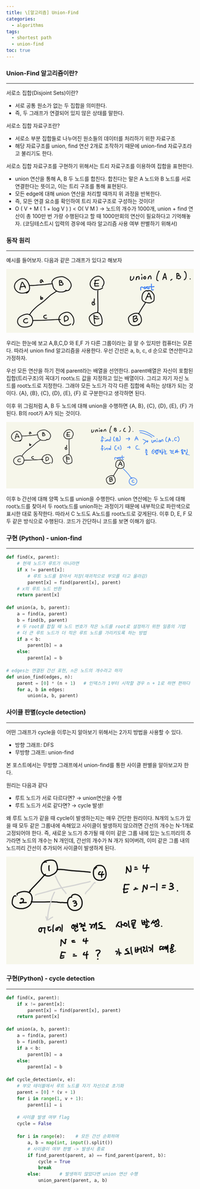 ```yaml
---
title: \[알고리즘] Union-Find
categories: 
  - algorithms
tags: 
  - shortest path
  - union-find
toc: true
---
```


### Union-Find 알고리즘이란?

---

서로소 집합(Disjoint Sets)이란?

- 서로 공통 원소가 없는 두 집합을 의미한다.
- 즉, 두 그래프가 연결되어 있지 않은 상태를 말한다.

서로소 집합 자료구조란?

- 서로소 부분 집합들로 나누어진 원소들의 데이터를 처리하기 위한 자료구조
- 해당 자료구조를 union, find 연산 2개로 조작하기 때문에 union-find 자료구조라고 불리기도 한다.

서로소 집합 자료구조를 구현하기 위해서는 트리 자료구조를 이용하여 집합을 표현한다.

- union 연산을 통해 A, B 두 노드를 합친다. 합친다는 말은 A 노드와 B 노드를 서로 연결한다는 뜻이고, 이는 트리 구조를 통해 표현된다.
- 모든 edge에 대해 union 연산을 처리할 때까지 위 과정을 반복한다.
- 즉, 모든 연결 요소를 확인하여 트리 자료구조로 구성하는 것이다!
- O ( V + M ( 1 + log V ) ) < O( V M ) → 노드의 개수가 1000개, union + find 연산이 총 100만 번 가량 수행된다고 할 때 1000만회의 연산이 필요하다고 기억해놓자. (코딩테스트시 입력의 경우에 따라 알고리즘 사용 여부 판별하기 위해서)

### 동작 원리

---

예시를 들어보자. 다음과 같은 그래프가 있다고 해보자 

![unionfind1.jpeg](/assets/images/algorithms/unionfind1.jpeg)

우리는 한눈에 보고 A,B,C,D 와 E,F 가 다른 그룹이라는 걸 알 수 있지만 컴퓨터는 모른다. 따라서 union find 알고리즘을 사용한다. 우선 간선은 a, b, c, d 순으로 연산한다고 가정하자.

우선 모든 연산을 하기 전에 parent라는 배열을 선언한다. parent배열은 자신이 포함된 집합(트리구조)의 꼭대기 root노드 값을 지정하고 있는 배열이다. 그리고 자기 자신 노드를 root노드로 지정한다. 그래야 모든 노드가 각각 다른 집합에 속하는 상태가 되는 것이다. {A}, {B}, {C}, {D}, {E}, {F} 로 구분한다고 생각하면 된다.

이후 위 그림처럼 A, B 두 노드에 대해 union을 수행하면 {A, B}, {C}, {D}, {E}, {F} 가 된다. B의 root가 A가 되는 것이다.

![unionfind2.jpeg](/assets/images/algorithms/unionfind2.jpeg)

이후 b 간선에 대해 양쪽 노드를 union을 수행한다. union 연산에는 두 노드에 대해 root노드를 찾아서 두 root노드를 union하는 과정이기 때문에 내부적으로 파란색으로 표시한 대로 동작한다. 따라서 C 노드도 A노드를 root노드로 갖게된다. 이후 D, E, F 모두 같은 방식으로 수행된다. 코드가 간단하니 코드를 보면 이해가 쉽다.

### 구현 (Python) - union-find

---

```python
def find(x, parent):
    # 현재 노드가 루트가 아니라면
    if x != parent[x]:
        # 루트 노드를 찾아서 저장(재귀적으로 부모를 타고 올라감)
        parent[x] = find(parent[x], parent)
    # x의 루트 노드 반환
    return parent[x]

def union(a, b, parent):
    a = find(a, parent)
    b = find(b, parent)
    # 두 root를 합칠 때 노드 번호가 작은 노드를 root로 설정하기 위한 일종의 기법
    # 더 큰 루트 노드가 더 작은 루트 노드를 가리키도록 하는 방법
    if a < b:
        parent[b] = a
    else:
        parent[a] = b

# edges는 연결된 간선 표현, n은 노드의 개수라고 하자
def union_find(edges, n):
    parent = [0] * (n + 1)   # 인덱스가 1부터 시작할 경우 n + 1로 하면 편하다
    for a, b in edges:
        union(a, b, parent)
```

### 사이클 판별(cycle detection)

---

어떤 그래프가 cycle을 이루는지 알아보기 위해서는 2가지 방법을 사용할 수 있다.

- 방향 그래프: DFS
- 무방향 그래프: union-find

본 포스트에서는 무방향 그래프에서 union-find를 통한 사이클 판별을 알아보고자 한다.

원리는 다음과 같다

- 루트 노드가 서로 다르다면? → union연산을 수행
- 루트 노드가 서로 같다면? → cycle 발생!

왜 루트 노드가 같을 때 cycle이 발생하는지는 매우 간단한 원리이다. N개의 노드가 있을 때 모두 같은 그룹내에 속해있고 사이클이 발생하지 않으려면 간선의 개수는 N-1개로 고정되어야 한다. 즉, 새로운 노드가 추가될 때 이미 같은 그룹 내에 있는 노드끼리의 추가라면 노드의 개수는 N 개인데, 간선의 개수가 N 개가 되어버려, 이미 같은 그룹 내의 노드끼리 간선이 추가되어 사이클이 발생하게 된다.

![unionfind3.jpeg](/assets/images/algorithms/unionfind3.jpeg)

### 구현(Python) - cycle detection

---

```python
def find(x, parent):
    if x != parent[x]:
        parent[x] = find(parent[x], parent)
    return parent[x]

def union(a, b, parent):
    a = find(a, parent)
    b = find(b, parent)
    if a < b:
        parent[b] = a
    else:
        parent[a] = b

def cycle_detection(v, e):
    # 부모 테이블에서 루트 노드를 자기 자신으로 초기화
    parent = [0] * (v + 1)
    for i in range(1, v + 1):
        parent[i] = i

    # 사이클 발생 여부 flag
    cycle = False

    for i in range(e):    # 모든 간선 순회하며
        a, b = map(int, input().split())
        # 사이클이 여부 판별 -> 발생시 종료
        if find_parent(parent, a) == find_parent(parent, b):
            cycle = True
            break
        else:       # 발생하지 않았다면 union 연산 수행
            union_parent(parent, a, b)
```